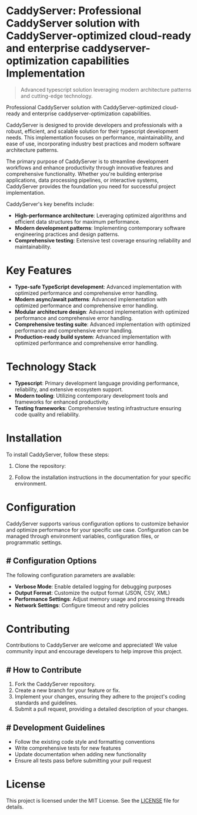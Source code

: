 <!-- fallback_CaddyServer_20251003225351_74447 -->

# CaddyServer: Professional CaddyServer solution with CaddyServer-optimized cloud-ready and enterprise caddyserver-optimization capabilities Implementation
> Advanced typescript solution leveraging modern architecture patterns and cutting-edge technology.

Professional CaddyServer solution with CaddyServer-optimized cloud-ready and enterprise caddyserver-optimization capabilities.

CaddyServer is designed to provide developers and professionals with a robust, efficient, and scalable solution for their typescript development needs. This implementation focuses on performance, maintainability, and ease of use, incorporating industry best practices and modern software architecture patterns.

The primary purpose of CaddyServer is to streamline development workflows and enhance productivity through innovative features and comprehensive functionality. Whether you're building enterprise applications, data processing pipelines, or interactive systems, CaddyServer provides the foundation you need for successful project implementation.

CaddyServer's key benefits include:

* **High-performance architecture**: Leveraging optimized algorithms and efficient data structures for maximum performance.
* **Modern development patterns**: Implementing contemporary software engineering practices and design patterns.
* **Comprehensive testing**: Extensive test coverage ensuring reliability and maintainability.

# Key Features

* **Type-safe TypeScript development**: Advanced implementation with optimized performance and comprehensive error handling.
* **Modern async/await patterns**: Advanced implementation with optimized performance and comprehensive error handling.
* **Modular architecture design**: Advanced implementation with optimized performance and comprehensive error handling.
* **Comprehensive testing suite**: Advanced implementation with optimized performance and comprehensive error handling.
* **Production-ready build system**: Advanced implementation with optimized performance and comprehensive error handling.

# Technology Stack

* **Typescript**: Primary development language providing performance, reliability, and extensive ecosystem support.
* **Modern tooling**: Utilizing contemporary development tools and frameworks for enhanced productivity.
* **Testing frameworks**: Comprehensive testing infrastructure ensuring code quality and reliability.

# Installation

To install CaddyServer, follow these steps:

1. Clone the repository:


2. Follow the installation instructions in the documentation for your specific environment.

# Configuration

CaddyServer supports various configuration options to customize behavior and optimize performance for your specific use case. Configuration can be managed through environment variables, configuration files, or programmatic settings.

## # Configuration Options

The following configuration parameters are available:

* **Verbose Mode**: Enable detailed logging for debugging purposes
* **Output Format**: Customize the output format (JSON, CSV, XML)
* **Performance Settings**: Adjust memory usage and processing threads
* **Network Settings**: Configure timeout and retry policies

# Contributing

Contributions to CaddyServer are welcome and appreciated! We value community input and encourage developers to help improve this project.

## # How to Contribute

1. Fork the CaddyServer repository.
2. Create a new branch for your feature or fix.
3. Implement your changes, ensuring they adhere to the project's coding standards and guidelines.
4. Submit a pull request, providing a detailed description of your changes.

## # Development Guidelines

* Follow the existing code style and formatting conventions
* Write comprehensive tests for new features
* Update documentation when adding new functionality
* Ensure all tests pass before submitting your pull request

# License

This project is licensed under the MIT License. See the [LICENSE](https://github.com/Nurulika/CaddyServer/blob/main/LICENSE) file for details.
